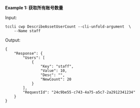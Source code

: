 **Example 1: 获取所有账号数量**



Input: 

```
tccli cwp DescribeAssetUserCount --cli-unfold-argument  \
    --Name staff
```

Output: 
```
{
    "Response": {
        "Users": [
            {
                "Key": "staff",
                "Value": 10,
                "Desc": "",
                "NewCount": 20
            }
        ],
        "RequestId": "24c9be55-c743-4a75-a5c7-2a2912341234"
    }
}
```

